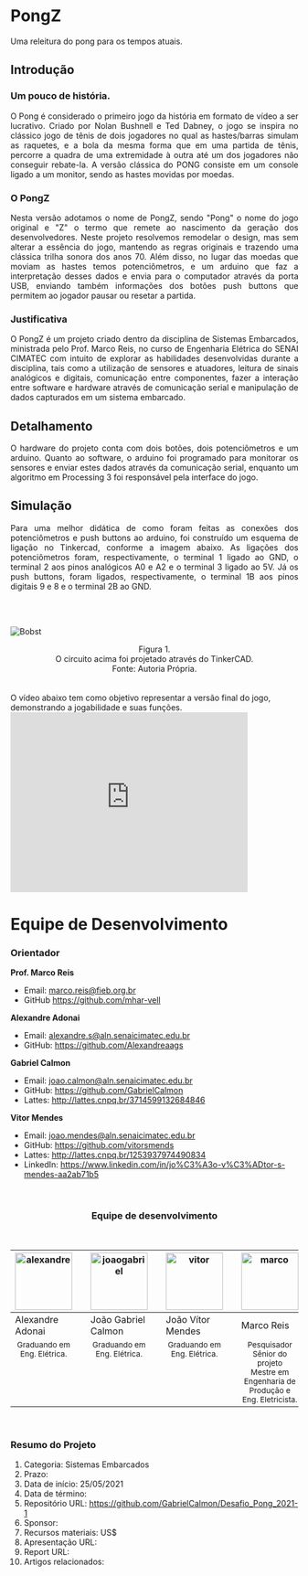 # PongZ
Uma releitura do pong para os tempos atuais.

## Introdução
### Um pouco de história.
<div style="text-align: justify"> 
O Pong é considerado o primeiro jogo da história em formato de vídeo a ser lucrativo. Criado por Nolan Bushnell e Ted Dabney, o jogo se inspira no clássico jogo de tênis de dois jogadores no qual as hastes/barras simulam as raquetes, e a bola da mesma forma que em uma partida de tênis, percorre a quadra de uma extremidade à outra até um dos jogadores não conseguir rebate-la. A versão clássica do PONG consiste em um console ligado a um monitor, sendo as hastes movidas por moedas.<p>

### O PongZ
Nesta versão adotamos o nome de PongZ, sendo "Pong" o nome do jogo original e "Z" o termo que remete ao nascimento da geração dos desenvolvedores. Neste projeto resolvemos remodelar o design, mas sem alterar a essência do jogo, mantendo as regras originais e trazendo uma clássica trilha sonora dos anos 70. Além disso, no lugar das moedas que moviam as hastes temos potenciômetros, e um arduino que faz a interpretação desses dados e envia para o computador através da porta USB, enviando também informações dos botões push buttons que permitem ao jogador pausar ou resetar a partida.<p>

### Justificativa
O PongZ é um projeto criado dentro da disciplina de Sistemas Embarcados, ministrada pelo Prof. Marco Reis, no curso de Engenharia Elétrica do SENAI CIMATEC com intuito de explorar as habilidades desenvolvidas durante a disciplina, tais como a utilização de sensores e atuadores, leitura de sinais analógicos e digitais, comunicação entre componentes, fazer a interação entre software e hardware através de comunicação serial e manipulação de dados capturados em um sistema embarcado.<p></div>

## Detalhamento
<div style="text-align: justify"> 
O hardware do projeto conta com dois botões, dois potenciômetros e um arduino. Quanto ao software, o arduino foi programado para monitorar os sensores e enviar estes dados através da comunicação serial, enquanto um algoritmo em Processing 3 foi responsável pela interface do jogo.
<p></div>

## Simulação
<div style="text-align: justify"> 
Para uma melhor didática de como foram feitas as conexões dos potenciômetros e push buttons ao arduino, foi construído um esquema de ligação no Tinkercad, conforme a imagem abaixo. As ligações dos potenciômetros foram, respectivamente, o terminal 1 ligado ao GND, o terminal 2 aos pinos analógicos A0 e A2 e o terminal 3 ligado ao 5V. Já os push buttons, foram ligados, respectivamente, o terminal 1B aos pinos digitais 9 e 8 e o terminal 2B ao GND.<p></div>
<br/>
<br/>

![Bobst](https://i.imgur.com/rbHTpYk.jpg[/img])
<div style="text-align: center"> 
Figura 1. <br/>
O circuito acima foi projetado através do TinkerCAD.<br/>
Fonte: Autoria Própria.</div>
<br/>
<br/>
O vídeo abaixo tem como objetivo representar a versão final do jogo, demonstrando a jogabilidade e suas funções.

<div class="embed-responsive embed-responsive-16by9">

<iframe width="415" height="315" src="https://www.youtube.com/embed/Yl8Gpslcpxw" title="YouTube video player" frameborder="0" allow="accelerometer; autoplay; clipboard-write; encrypted-media; gyroscope; picture-in-picture" allowfullscreen></iframe>

</div>


# Equipe de Desenvolvimento
### **Orientador**
**Prof. Marco Reis**
- Email: marco.reis@fieb.org.br
- GitHub https://github.com/mhar-vell

**Alexandre Adonai**
- Email: alexandre.s@aln.senaicimatec.edu.br
- GitHub: https://github.com/Alexandreaags

**Gabriel Calmon**
- Email: joao.calmon@aln.senaicimatec.edu.br
- GitHub: https://github.com/GabrielCalmon
- Lattes: http://lattes.cnpq.br/3714599132684846

**Vitor Mendes**
- Email: joao.mendes@aln.senaicimatec.edu.br
- GitHub: https://github.com/vitorsmends
- Lattes: http://lattes.cnpq.br/1253937974490834
- LinkedIn: https://www.linkedin.com/in/jo%C3%A3o-v%C3%ADtor-s-mendes-aa2ab71b5

<br>
<!--equipe-->

<center><h3 class="post-title">Equipe de desenvolvimento</h3><br/></center>
<div class="row">
  <div class=" col-xl-auto offset-xl-0 col-lg-4 offset-lg-0">
    <table class="table-borderless highlight">
      <thead>
        <tr>
          <th><center><img src="https://i.imgur.com/3ttQNPA.png[/img]" width="100" alt="alexandre" class="img-fluid rounded-circle" /></center></th>
          <th></th>
          <th><center><img src="https://i.imgur.com/U2jY6Uf.png[/img]" width="100" alt="joaogabriel" class="img-fluid rounded-circle"/></center></th>
          <th></th>
          <th><center><img src="https://i.imgur.com/zk8ti6l.png[/img]" width="100" alt="vitor" class="img-fluid rounded-circle"/></center></th>
          <th></th>
           <th><center><img src="" width="100" alt="marco" class="img-fluid rounded-circle"/></center></th>
        </tr>
      </thead>
      <tbody>
        <tr class="font-weight-bolder" style="text-align: center margin-top: 0">
         <td width="25.00%">Alexandre Adonai</td>
          <td></td>
          <td width="25.00%">João Gabriel Calmon</td>
          <td></td>
          <td width="25.00%">João Vítor Mendes</td>
          <td></td>
          <td width="25.00%">Marco Reis</td>
        </tr>
        <tr style="text-align: center" >
          <td style="vertical-align: top"><small>Graduando em Eng. Elétrica.</small></td>
          <td></td>
          <td style="vertical-align: top"><small>Graduando em Eng. Elétrica.</small></td>
          <td></td>
          <td style="vertical-align: top"><small>Graduando em Eng. Elétrica.</small></td>
          <td></td>
          <td style="vertical-align: top"><small>Pesquisador Sênior do projeto <br>Mestre em Engenharia de Produção e Eng. Eletricista.</small></td>
        </tr>
      </tbody>
    </table>
  </div>
</div>

<br>

### Resumo do Projeto
1. Categoria: Sistemas Embarcados
2. Prazo:
3. Data de início: 25/05/2021
4. Data de término: 
5. Repositório URL: https://github.com/GabrielCalmon/Desafio_Pong_2021-1
6. Sponsor:
7. Recursos materiais: US$
8. Apresentação URL:
9. Report URL:
10. Artigos relacionados: